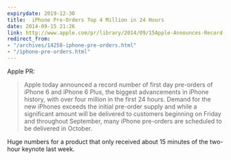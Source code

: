 ```yaml
---
expirydate: 2019-12-30
title:  iPhone Pre-Orders Top 4 Million in 24 Hours
date: 2014-09-15 21:26
link: http://www.apple.com/pr/library/2014/09/15Apple-Announces-Record-Pre-orders-for-iPhone-6-iPhone-6-Plus-Top-Four-Million-in-First-24-Hours.html
redirect_from:
- "/archives/14258-iphone-pre-orders.html"
- "/iphone-pre-orders.html"
---
```



Apple PR:

> Apple today announced a record number of first day pre-orders of iPhone 6 and iPhone 6 Plus, the biggest advancements in iPhone history, with over four million in the first 24 hours. Demand for the new iPhones exceeds the initial pre-order supply and while a significant amount will be delivered to customers beginning on Friday and throughout September, many iPhone pre-orders are scheduled to be delivered in October.

Huge numbers for a product that only received about 15 minutes of the two-hour keynote last week.
